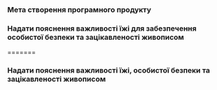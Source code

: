 ### Мета створення програмного продукту


### Надати пояснення важливості їжі для забезпечення особистої безпеки та зацікавленості живописом
=======
### Надати пояснення важливості їжі, особистої безпеки та зацікавленості живописом

